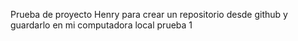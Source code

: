 Prueba de proyecto Henry para crear un repositorio desde github y guardarlo en mi computadora local prueba 1